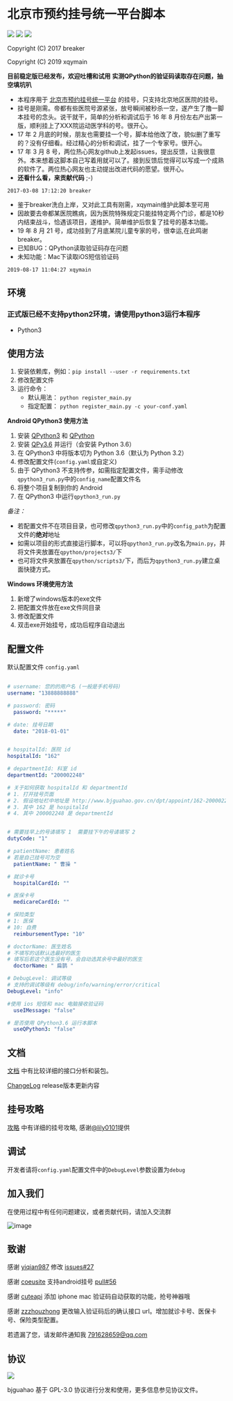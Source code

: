 ﻿# 北京市预约挂号统一平台脚本

![](https://img.shields.io/badge/Language-Python-007fc0.svg)
![](https://img.shields.io/badge/license-GPLv3-000000.svg)
![](https://img.shields.io/badge/python-3.6-blue)

Copyright (C) 2017 breaker

Copyright (C) 2019 xqymain

**目前稳定版已经发布，欢迎吐槽和试用**
**实测QPython的验证码读取存在问题，抽空填坑叭**

* 本程序用于 [北京市预约挂号统一平台](http://www.114yygh.com) 的挂号，只支持北京地区医院的挂号。
* 挂号是刚需。帝都有些医院号源紧张，放号瞬间被秒杀一空，遂产生了撸一脚本挂号的念头。说干就干，简单的分析和调试后于 16 年 8 月份左右产出第一版，顺利挂上了XXX院运动医学科的号。很开心。
* 17 年 2 月底的时候，朋友也需要挂一个号，脚本给他改了改，貌似删了重写的？没有仔细看。经过精心的分析和调试，挂了一个专家号。很开心。
* 17 年 3 月 8 号，两位热心网友github上发起issues，提出反馈，让我很意外。本来想着这脚本自己写着用就可以了。接到反馈后觉得可以写成一个成熟的软件了。两位热心网友也主动提出改进代码的愿望。很开心。
* __还看什么看，来贡献代码__ ;-)

`2017-03-08 17:12:20 breaker`

* 鉴于breaker洗白上岸，又对此工具有刚需，xqymain维护此脚本至可用
* 因故要去帝都某医院瞧病，因为医院特殊规定只能挂特定两个门诊，都是10秒内结束战斗，恰遇该项目，遂维护。简单维护后恢复了挂号的基本功能。
* 19 年 8 月 21 号，成功挂到了月底某院儿童专家的号，很幸运,在此鸣谢breaker。
* 已知BUG：QPython读取验证码存在问题
* 未知功能：Mac下读取iOS短信验证码

`2019-08-17 11:04:27 xqymain`

## 环境

### 正式版已经不支持python2环境，请使用python3运行本程序
- Python3

## 使用方法

1. 安装依赖库，例如：``` pip install --user -r requirements.txt ```
2. 修改配置文件
3. 运行命令：
    - 默认用法： ```python register_main.py```
    - 指定配置： ```python register_main.py -c your-conf.yaml```

**Android QPython3 使用方法**
1. 安装 [QPython3](https://play.google.com/store/apps/details?id=org.qpython.qpy3) 和 [QPython](https://play.google.com/store/apps/details?id=org.qpython.qpy)
2. 安装 [QPy3.6](https://play.google.com/store/apps/details?id=org.qpython.qpy36) 并运行（会安装 Python 3.6）
3. 在 QPython3 中将版本切为 Python 3.6（默认为 Python 3.2）
4. 修改配置文件(```config.yaml```或自定义)
5. 由于 QPython3 不支持传参，如需指定配置文件，需手动修改```qpython3_run.py```中的```config_name```配置文件名
6. 将整个项目复制到你的 Android
7. 在 QPython3 中运行```qpython3_run.py```

*备注：*
- 若配置文件不在项目目录，也可修改```qpython3_run.py```中的```config_path```为配置文件的**绝对**地址
- 如需以项目的形式直接运行脚本，可以将```qpython3_run.py```改名为```main.py```，并将文件夹放置在```qpython/projects3/```下
- 也可将文件夹放置在```qpython/scripts3/```下，而后为```qpython3_run.py```建立桌面快捷方式。


**Windows 环境使用方法**
1. 新增了windows版本的exe文件
2. 把配置文件放在exe文件同目录
3. 修改配置文件
4. 双击exe开始挂号，成功后程序自动退出


## 配置文件

默认配置文件 `config.yaml`

```yaml
    
# username: 您的的用户名 (一般是手机号码)
username: "13888888888"

# password: 密码
  password: "*****"

# date: 挂号日期
  date: "2018-01-01"


# hospitalId: 医院 id
hospitalId: "162"

# departmentId: 科室 id
departmentId: "200002248"

# 关于如何获取 hospitalId 和 departmentId
# 1. 打开挂号页面
# 2. 假设地址栏中地址是 http://www.bjguahao.gov.cn/dpt/appoint/162-200002248.htm
# 3. 其中 162 是 hospitalId
# 4. 其中 200002248 是 departmentId


# 需要挂早上的号请填写 1  需要挂下午的号请填写 2
dutyCode: "1"

# patientName: 患者姓名
# 若是自己挂号可为空
  patientName: " 曹操 "

# 就诊卡号
  hospitalCardId: ""

# 医保卡号
  medicareCardId: ""

# 保险类型
# 1: 医保
# 10: 自费
  reimbursementType: "10"

# doctorName: 医生姓名
# 不填写的话默认选最好的医生
# 填写后若这个医生没有号，会自动选其余号中最好的医生
  doctorName: " 扁鹊 "

# DebugLevel: 调试等级
# 支持的调试等级有 debug/info/warning/error/critical
DebugLevel: "info"

#使用 ios 短信和 mac 电脑接收验证码
  useIMessage: "false"

# 是否使用 QPython3.6 运行本脚本
  useQPython3: "false"
```

## 文档

[文档](doc.md) 中有比较详细的接口分析和装包。

[ChangeLog](ChangeLog.md) release版本更新内容

## 挂号攻略

[攻略](tips.md) 中有详细的挂号攻略, 感谢[@lily0101](https://github.com/lily0101)提供

## 调试

开发者请将`config.yaml`配置文件中的`DebugLevel`参数设置为`debug`

## 加入我们

在使用过程中有任何问题建议，或者贡献代码，请加入交流群

![image](https://github.com/iBreaker/bjguahao/raw/master/img/qq-qun.png)

## 致谢

感谢 [yiqian987](https://github.com/yiqian987) 修改 [issues#27](https://github.com/iBreaker/bjguahao/issues/27)

感谢 [coeusite](https://github.com/coeusite) 支持android挂号 [pull#56](https://github.com/iBreaker/bjguahao/pull/56)

感谢 [cuteapi](https://github.com/cuteapi) 添加 iphone mac 验证码自动获取的功能，抢号神器哦

感谢 [zzzhouzhong](https://github.com/zzzhouzhong) 更改输入验证码后的确认接口 url。增加就诊卡号、医保卡号、保险类型配置。

若遗漏了您，请发邮件通知我 <791628659@qq.com>

## 协议

![](https://www.gnu.org/graphics/gplv3-127x51.png)

bjguahao 基于 GPL-3.0 协议进行分发和使用，更多信息参见协议文件。
